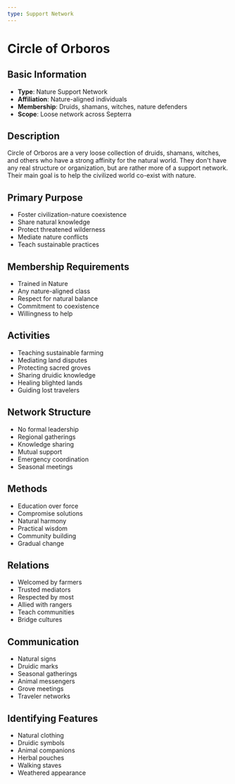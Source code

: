 ```yaml
---
type: Support Network
---
```


# Circle of Orboros

## Basic Information
- **Type**: Nature Support Network
- **Affiliation**: Nature-aligned individuals
- **Membership**: Druids, shamans, witches, nature defenders
- **Scope**: Loose network across Septerra

## Description
Circle of Orboros are a very loose collection of druids, shamans, witches, and others who have a strong affinity for the natural world. They don't have any real structure or organization, but are rather more of a support network. Their main goal is to help the civilized world co-exist with nature.

## Primary Purpose
- Foster civilization-nature coexistence
- Share natural knowledge
- Protect threatened wilderness
- Mediate nature conflicts
- Teach sustainable practices

## Membership Requirements
- Trained in Nature
- Any nature-aligned class
- Respect for natural balance
- Commitment to coexistence
- Willingness to help

## Activities
- Teaching sustainable farming
- Mediating land disputes
- Protecting sacred groves
- Sharing druidic knowledge
- Healing blighted lands
- Guiding lost travelers

## Network Structure
- No formal leadership
- Regional gatherings
- Knowledge sharing
- Mutual support
- Emergency coordination
- Seasonal meetings

## Methods
- Education over force
- Compromise solutions
- Natural harmony
- Practical wisdom
- Community building
- Gradual change

## Relations
- Welcomed by farmers
- Trusted mediators
- Respected by most
- Allied with rangers
- Teach communities
- Bridge cultures

## Communication
- Natural signs
- Druidic marks
- Seasonal gatherings
- Animal messengers
- Grove meetings
- Traveler networks

## Identifying Features
- Natural clothing
- Druidic symbols
- Animal companions
- Herbal pouches
- Walking staves
- Weathered appearance